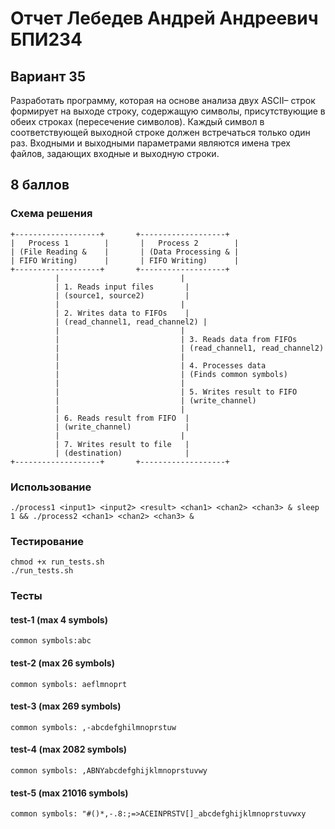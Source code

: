 # Отчет Лебедев Андрей Андреевич БПИ234
## Вариант 35
Разработать программу, которая на основе анализа двух ASCII–
строк формирует на выходе строку, содержащую символы, присутствующие в обеих строках (пересечение символов). Каждый
символ в соответствующей выходной строке должен встречаться
только один раз. Входными и выходными параметрами являются
имена трех файлов, задающих входные и выходную строки.
## 8 баллов
### Схема решения
```
+-------------------+       +-------------------+
|   Process 1        |       |   Process 2        |
| (File Reading &    |       | (Data Processing & |
| FIFO Writing)      |       | FIFO Writing)      |
+-------------------+       +-------------------+
          |                           |
          | 1. Reads input files       |
          | (source1, source2)         |
          |                           |
          | 2. Writes data to FIFOs    |
          | (read_channel1, read_channel2) |
          |                           |
          |                           | 3. Reads data from FIFOs
          |                           | (read_channel1, read_channel2)
          |                           |
          |                           | 4. Processes data
          |                           | (Finds common symbols)
          |                           |
          |                           | 5. Writes result to FIFO
          |                           | (write_channel)
          |                           |
          | 6. Reads result from FIFO  |
          | (write_channel)            |
          |                           |
          | 7. Writes result to file   |
          | (destination)              |
+-------------------+       +-------------------+
```
### Использование
```
./process1 <input1> <input2> <result> <chan1> <chan2> <chan3> & sleep 1 && ./process2 <chan1> <chan2> <chan3> &
```
### Тестирование
```
chmod +x run_tests.sh
./run_tests.sh
```
### Тесты
#### test-1 (max 4 symbols)
```
common symbols:abc
```
#### test-2 (max 26 symbols)
```
common symbols: aeflmnoprt
```
#### test-3 (max 269 symbols)
```
common symbols: ,-abcdefghilmnoprstuw
```
#### test-4 (max 2082 symbols)
```
common symbols: ,ABNYabcdefghijklmnoprstuvwy
```
#### test-5 (max 21016 symbols)
```
common symbols: "#()*,-.8:;=>ACEINPRSTV[]_abcdefghijklmnoprstuvwxy
```